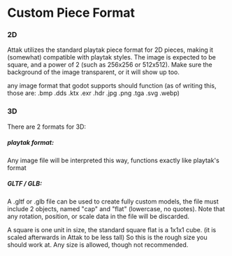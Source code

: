 # Custom Piece Format

### 2D
Attak utilizes the standard playtak piece format for 2D pieces, making it (somewhat) compatible with playtak styles. The image is expected to be square, and a power of 2 (such as 256x256 or 512x512). Make sure the background of the image transparent, or it will show up too. 

any image format that godot supports should function
(as of writing this, those are: .bmp .dds .ktx .exr .hdr .jpg .png .tga .svg .webp)

### 3D
There are 2 formats for 3D:
##### playtak format:
Any image file will be interpreted this way, functions exactly like playtak's format

##### GLTF / GLB:
A .gltf or .glb file can be used to create fully custom models, the file must include 2 objects, named "cap" and "flat" (lowercase, no quotes). Note that any rotation, position, or scale data in the file will be discarded.

A square is one unit in size, the standard square flat is a 1x1x1 cube. (it is scaled afterwards in Attak to be less tall) So this is the rough size you should work at. Any size is allowed, though not recommended.

